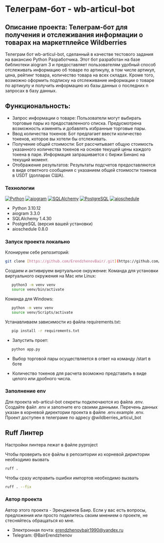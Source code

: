 # Телеграм-бот - wb-articul-bot

## Описание проекта: Телеграм-бот для получения и отслеживания информации о товарах на маркетплейсе Wildberries 

Телеграм бот wb-articul-bot, сделанный в качестве тестового задания на вакансию Python Разработчика. Этот бот разработан на базе библиотеки aiogram 3 и предоставляет пользователям удобный способ отслеживать информацию об товаре по артикулу, в том числе артикул, цена, рейтинг товара, количество товара на всех складах.
Кроме того, возможно оформить подписку на отслеживание информации о товаре по артикулу и получить информацию из базы данных о последних n запросах в базу данных.

## Функциональность:

- Запрос информации о товаре: Пользователи могут выбирать торговые пары из предоставленного списка. Предусмотрена возможность изменять и добавлять избранные торговые пары.
- Ввод количества токенов: Бот предлагает ввести количество токенов, которое вы хотели бы отслеживать.
- Получение общей стоимости: Бот рассчитывает общую стоимость указанного количества токенов на основе текущей цены каждого токена в паре. Информация запрашивается с биржи Бинанс на текущий момент.
- Отображение результатов: Результаты подсчетов предоставляются в виде ответного сообщения с указанием общей стоимости токенов в USDT (долларах США).

### Технологии

[![Python](https://img.shields.io/badge/-Python-464646?style=flat-square&logo=Python)](https://www.python.org/)
[![aiogram](https://img.shields.io/badge/-aiogram-464646?style=flat-square&logo=telegram)](https://github.com/aiogram/aiogram)
[![SQLAlchemy](https://img.shields.io/badge/-SQLAlchemy-464646?style=flat-square&logo=sqlalchemy)](https://www.sqlalchemy.org/)
[![PostgreSQL](https://img.shields.io/badge/-PostgreSQL-464646?style=flat-square&logo=postgresql)](https://www.postgresql.org/)
[![aioschedule](https://img.shields.io/badge/-aioschedule-464646?style=flat-square&logo=python)](https://github.com/ChadSikorra/aioschedule)

- Python 3.10.12
- aiogram 3.3.0
- SQLAlchemy 1.4.30
- PostgreSQL (версия вашей установки)
- aioschedule 0.8.0

### Запуск проекта локально 

Клонируем себе репозиторий:

```bash
git clone [https://github.com/ErendzhenovBair/.git](https://github.com/ErendzhenovBair/wb-articul-bot.git)
```
Cоздаем и активируем виртуальное окружение:
Команда для установки виртуального окружения на Mac или Linux:

```bash
   python3 -m venv venv
   source venv/bin/activate
```

Команда для Windows:

```bash
   python -m venv venv
   source venv/Scripts/activate
```

Устанавливаем зависимости из файла requirements.txt:

```bash
   pip install -r requirements.txt
```

- Запустить проет:

```bash
   python app.py
```

- Выбор торговой пары осуществляется в ответ на команду /start в боте

- Количество токенов для расчета возможно представить в виде целого или дробного числа.

### Заполнение env

Для проекта wb-articul-bot секреты подключаются из файла .env. 
Создайте файл .env и заполните его своими данными. Перечень данных указан в корневой директории проекта в файле .env.example .env.
Проект доступен в телеграме по адресу @wildberries_articul_bot

## Ruff Линтер

Настройки линтера лежат в файле pyproject

Чтобы проверить все файлы в репозитории из корневой дириктории необходимо вызвать

```bash
ruff .
```

Чтобы сразу исправить ошибки импортов необходимо вызвать

```bash
ruff . --fix
```

### Автор проекта

Автор этого проекта - Эрендженов Баир. 
Если у вас есть вопросы, предложения или просто поделитесь своим мнением о проекте, не стесняйтесь обращаться ко мне.
- Электронная почта: erendzhenovbair1990@yandex.ru
- Telegram: @BairErendzhenov
